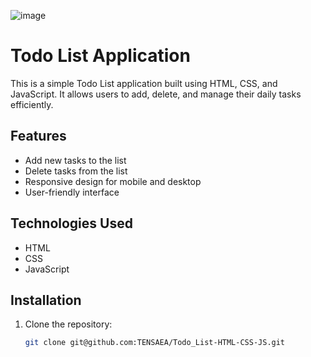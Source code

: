 

![image](https://github.com/user-attachments/assets/405a72d9-a518-42ba-b5b5-ac05ac66513c)



# Todo List Application

This is a simple Todo List application built using HTML, CSS, and JavaScript. It allows users to add, delete, and manage their daily tasks efficiently.

## Features

- Add new tasks to the list
- Delete tasks from the list
- Responsive design for mobile and desktop
- User-friendly interface

## Technologies Used

- HTML
- CSS
- JavaScript

## Installation

1. Clone the repository:

   ```bash
   git clone git@github.com:TENSAEA/Todo_List-HTML-CSS-JS.git
